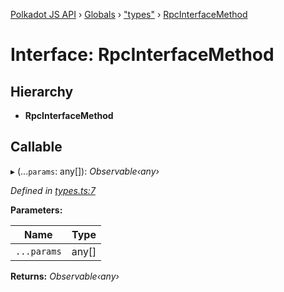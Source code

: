 [Polkadot JS API](../README.md) › [Globals](../globals.md) › ["types"](../modules/_types_.md) › [RpcInterfaceMethod](_types_.rpcinterfacemethod.md)

# Interface: RpcInterfaceMethod

## Hierarchy

* **RpcInterfaceMethod**

## Callable

▸ (...`params`: any[]): *Observable‹any›*

*Defined in [types.ts:7](https://github.com/polkadot-js/api/blob/b7eeb992cd/packages/rpc-core/src/types.ts#L7)*

**Parameters:**

Name | Type |
------ | ------ |
`...params` | any[] |

**Returns:** *Observable‹any›*
